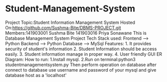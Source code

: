 # Student-Management-System

Project Topic:Student Information Management System                                                                                                                                  Hosted On:https://github.com/Sushma-Bite/DBMS-PROJECT.git                                                                                                                    Members:141903001 Sushma Bite                                                                                                                                                               141903016 Priya Sonawane                                                                                                                                                    This is Database Management System Project                                                                                                                                         Tech Stack used:                                                                                                                                                                                   Frontend --> Python                                                                                                                                                                 Backend -->  Python                                                                                                                                                                 Database --> MySql                                                                                                                                                   Features:                                                                                                                                                                                         1. It provides security of student's information                                                                                                                                   2. Student Information should be access easily.                                                                                                                                     3. Student information manage in proper way.                                                                                                                                       4. User friendly GUI                                                                                                                                                 ER Diagram:                                                                                                                                                                            How to run:                                                                                                                                                                                    1.Install mysql.                                                                                                                                                                    2.Run on terminal:python3 studentmanagementsystem.py
     Then perform operation on database after connect to database use username and password of your mysql and give database host as a 'localhost'
		
